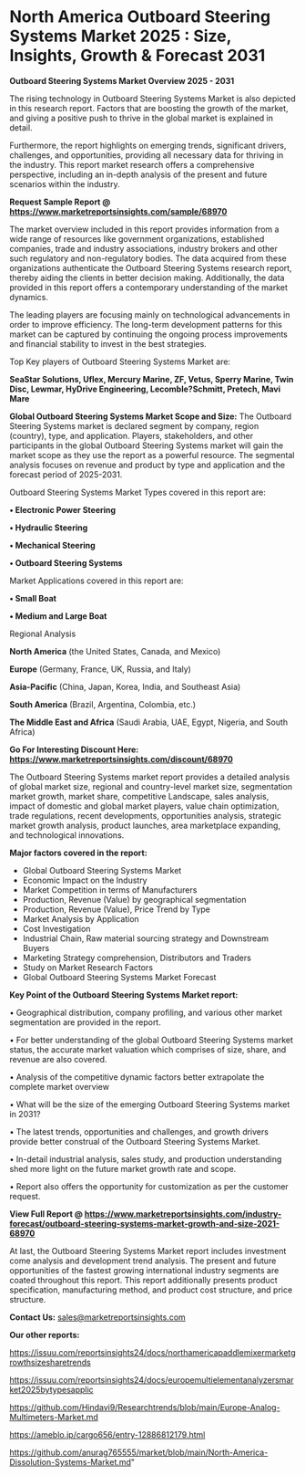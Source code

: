  # North America Outboard Steering Systems Market 2025 : Size, Insights, Growth & Forecast 2031

<Strong> Outboard Steering Systems Market Overview 2025 - 2031</strong>

The rising technology in Outboard Steering Systems Market is also depicted in this research report. Factors that are boosting the growth of the market, and giving a positive push to thrive in the global market is explained in detail.

Furthermore, the report highlights on emerging trends, significant drivers, challenges, and opportunities, providing all necessary data for thriving in the industry. This report market research offers a comprehensive perspective, including an in-depth analysis of the present and future scenarios within the industry.

<strong>Request Sample Report @ <a href=https://www.marketreportsinsights.com/sample/68970>https://www.marketreportsinsights.com/sample/68970</a></strong>

The market overview included in this report provides information from a wide range of resources like government organizations, established companies, trade and industry associations, industry brokers and other such regulatory and non-regulatory bodies. The data acquired from these organizations authenticate the Outboard Steering Systems research report, thereby aiding the clients in better decision making. Additionally, the data provided in this report offers a contemporary understanding of the market dynamics.

The leading players are focusing mainly on technological advancements in order to improve efficiency. The long-term development patterns for this market can be captured by continuing the ongoing process improvements and financial stability to invest in the best strategies.

Top Key players of Outboard Steering Systems Market are:

<strong>SeaStar Solutions, Uflex, Mercury Marine, ZF, Vetus, Sperry Marine, Twin Disc, Lewmar, HyDrive Engineering, Lecomble?Schmitt, Pretech, Mavi Mare</strong>

<strong><b>Global Outboard Steering Systems Market Scope and Size:</b></strong>
The Outboard Steering Systems market is declared segment by company, region (country), type, and application. Players, stakeholders, and other participants in the global Outboard Steering Systems market will gain the market scope as they use the report as a powerful resource. The segmental analysis focuses on revenue and product by type and application and the forecast period of 2025-2031.

Outboard Steering Systems Market Types covered in this report are:

<strong>• Electronic Power Steering

• Hydraulic Steering

• Mechanical Steering

• Outboard Steering Systems</strong>

Market Applications covered in this report are:

<strong>• Small Boat

• Medium and Large Boat</strong> 

Regional Analysis

<strong>North America</strong> (the United States, Canada, and Mexico)

<strong>Europe</strong> (Germany, France, UK, Russia, and Italy)

<strong>Asia-Pacific</strong> (China, Japan, Korea, India, and Southeast Asia)

<strong>South America</strong> (Brazil, Argentina, Colombia, etc.)

<strong>The Middle East and Africa</strong> (Saudi Arabia, UAE, Egypt, Nigeria, and South Africa)

<strong>Go For Interesting Discount Here: <a href=https://www.marketreportsinsights.com/discount/68970>https://www.marketreportsinsights.com/discount/68970</a></strong>

The Outboard Steering Systems market report provides a detailed analysis of global market size, regional and country-level market size, segmentation market growth, market share, competitive Landscape, sales analysis, impact of domestic and global market players, value chain optimization, trade regulations, recent developments, opportunities analysis, strategic market growth analysis, product launches, area marketplace expanding, and technological innovations.

<strong><b>Major factors covered in the report:</b></strong>
<ul>
  <li>Global Outboard Steering Systems Market </li>
  <li>Economic Impact on the Industry</li>
  <li>Market Competition in terms of Manufacturers</li>
  <li>Production, Revenue (Value) by geographical segmentation</li>
  <li>Production, Revenue (Value), Price Trend by Type</li>
  <li>Market Analysis by Application</li>
  <li>Cost Investigation</li>
  <li>Industrial Chain, Raw material sourcing strategy and Downstream Buyers</li>
  <li>Marketing Strategy comprehension, Distributors and Traders</li>
  <li>Study on Market Research Factors</li>
  <li>Global Outboard Steering Systems Market Forecast</li>
</ul>

<strong><b>Key Point of the Outboard Steering Systems Market report:</b></strong>

• Geographical distribution, company profiling, and various other market segmentation are provided in the report.

• For better understanding of the global Outboard Steering Systems market status, the accurate market valuation which comprises of size, share, and revenue are also covered.

• Analysis of the competitive dynamic factors better extrapolate the complete market overview

• What will be the size of the emerging Outboard Steering Systems market in 2031?

• The latest trends, opportunities and challenges, and growth drivers provide better construal of the Outboard Steering Systems Market.

• In-detail industrial analysis, sales study, and production understanding shed more light on the future market growth rate and scope.

• Report also offers the opportunity for customization as per the customer request.

<strong><b>View Full Report @ <a href=https://www.marketreportsinsights.com/industry-forecast/outboard-steering-systems-market-growth-and-size-2021-68970>https://www.marketreportsinsights.com/industry-forecast/outboard-steering-systems-market-growth-and-size-2021-68970</a></b></strong>


At last, the Outboard Steering Systems Market report includes investment come analysis and development trend analysis. The present and future opportunities of the fastest growing international industry segments are coated throughout this report. This report additionally presents product specification, manufacturing method, and product cost structure, and price structure.

<strong>Contact Us:</strong>
sales@marketreportsinsights.com

<strong>Our other reports:</strong>

<a href=https://issuu.com/reportsinsights24/docs/northamericapaddlemixermarketgrowthsizesharetrends>https://issuu.com/reportsinsights24/docs/northamericapaddlemixermarketgrowthsizesharetrends</a>

<a href=https://issuu.com/reportsinsights24/docs/europemultielementanalyzersmarket2025bytypesapplic>https://issuu.com/reportsinsights24/docs/europemultielementanalyzersmarket2025bytypesapplic</a>

<a href=https://github.com/Hindavi9/Researchtrends/blob/main/Europe-Analog-Multimeters-Market.md>https://github.com/Hindavi9/Researchtrends/blob/main/Europe-Analog-Multimeters-Market.md</a>

<a href=https://ameblo.jp/cargo656/entry-12886812179.html>https://ameblo.jp/cargo656/entry-12886812179.html</a>

<a href=https://github.com/anurag765555/market/blob/main/North-America-Dissolution-Systems-Market.md>https://github.com/anurag765555/market/blob/main/North-America-Dissolution-Systems-Market.md</a>"
